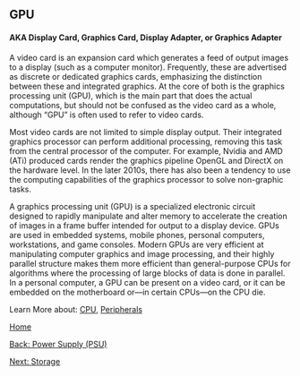 ## GPU
#### AKA Display Card, Graphics Card, Display Adapter, or Graphics Adapter
A video card is an expansion card which generates a feed of output images to a display (such as a computer monitor). Frequently, these are 
advertised as discrete or dedicated graphics cards, emphasizing the distinction between these and integrated graphics. At the core of both is the graphics processing unit (GPU), which is the main part that does the actual 
computations, but should not be confused as the video card as a whole, although “GPU” is often used to refer to video cards.

Most video cards are not limited to simple display output. Their integrated graphics processor can perform additional processing, removing this task from the central processor of the computer. For example, Nvidia and AMD (ATi) 
produced cards render the graphics pipeline OpenGL and DirectX on the hardware level. In the later 2010s, there has also been a tendency to use the computing capabilities of the graphics processor to solve non-graphic tasks.

A graphics processing unit (GPU) is a specialized electronic circuit designed to rapidly manipulate and alter memory to accelerate the creation of images in a frame buffer intended for output to a display device. GPUs are used 
in embedded systems, mobile phones, personal computers, workstations, and game consoles. Modern GPUs are very efficient at manipulating computer graphics and image processing, and their highly parallel structure makes them 
more efficient than general-purpose CPUs for algorithms where the processing of large blocks of data is done in parallel. In a personal computer, a GPU can be present on a video card, or it can be embedded on the motherboard 
or—in certain CPUs—on the CPU die.

Learn More about: [CPU](CPU.md), [Peripherals](Peripherals.md)

[Home](README.md)

[Back: Power Supply (PSU)](PSU.md)

[Next: Storage](Storage.md)

